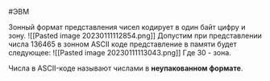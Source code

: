 #ЭВМ 

Зонный формат представления чисел кодирует в один байт цифру и зону.
![[Pasted image 20230111112854.png]]
Допустим при представлении числа 136465 в зонном ASCII коде представление в памяти будет следующее:
![[Pasted image 20230111113043.png]]
Где 30 - зона.

Числа в ASCII-коде называют числами в **неупакованном формате**.